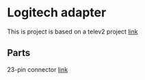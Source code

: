 # Logitech adapter


This is project is based on a telev2 project [link][2]


## Parts

23-pin connector [link][1]




[1]:https://www.devicemart.co.kr/goods/view?no=20898
[2]: https://www.youtube.com/watch?v=22MFteWbMIw
